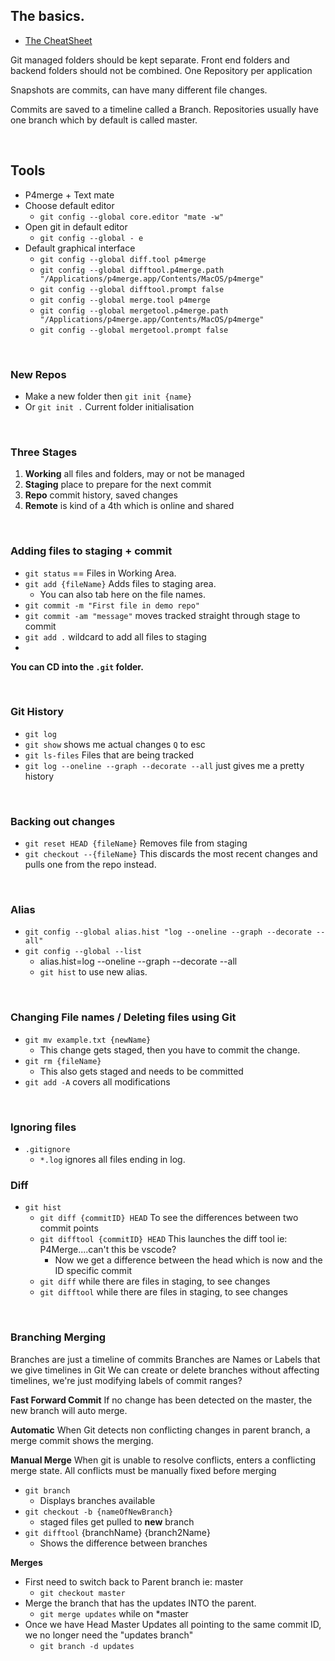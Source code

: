 ## The basics.
- [The CheatSheet](https://education.github.com/git-cheat-sheet-education.pdf)

Git managed folders should be kept separate. Front end folders and backend folders should not be combined. One Repository per application

Snapshots are commits, can have many different file changes.

Commits are saved to a timeline called a Branch. Repositories usually have one branch which by default is called master.

</br>

## Tools

- P4merge + Text mate
- Choose default editor
  - ```git config --global core.editor "mate -w"```
- Open git in default editor
  - ```git config --global - e```
- Default graphical interface
  - ```git config --global diff.tool p4merge```
  - ```git config --global difftool.p4merge.path "/Applications/p4merge.app/Contents/MacOS/p4merge"```
  - ```git config --global difftool.prompt false```
  - ```git config --global merge.tool p4merge```
  - ```git config --global mergetool.p4merge.path "/Applications/p4merge.app/Contents/MacOS/p4merge"```
  - ```git config --global mergetool.prompt false```

</br>

### New Repos

- Make a new folder then ```git init {name}```
- Or ```git init .``` Current folder initialisation 

</br>

### Three Stages

1. **Working** all files and folders, may or not be managed
2. **Staging** place to prepare for the next commit
3. **Repo** commit history, saved changes 
4. **Remote** is kind of a 4th which is online and shared

</br>

### Adding files to staging + commit
- ```git status``` == Files in Working Area.
- ```git add {fileName}``` Adds files to staging area.
  - You can also tab here on the file names.
- ```git commit -m "First file in demo repo"```
- ```git commit -am "message"``` moves tracked straight through stage to commit
- ```git add .``` wildcard to add all files to staging
- 

**You can CD into the ```.git``` folder.**

</br>

### Git History

- ```git log```
- ```git show``` shows me actual changes ```Q``` to esc
- ```git ls-files``` Files that are being tracked
- ```git log --oneline --graph --decorate --all``` just gives me a pretty history

</br>

### Backing out changes

- ```git reset HEAD {fileName}``` Removes file from staging
- ```git checkout --{fileName}``` This discards the most recent changes and pulls one from the repo instead.

</br>

### Alias

- ```git config --global alias.hist "log --oneline --graph --decorate --all"```
- ```git config --global --list```
  - alias.hist=log --oneline --graph --decorate --all
  - ```git hist``` to use new alias.

</br>

### Changing File names / Deleting files using Git

- ```git mv example.txt {newName}```
  - This change gets staged, then you have to commit the change.
- ```git rm {fileName}```
  - This also gets staged and needs to be committed 
- ```git add -A``` covers all modifications


</br>

### Ignoring files

- ```.gitignore```
  - ```*.log``` ignores all files ending in log.

### Diff

- ```git hist```
  - ```git diff {commitID} HEAD``` To see the differences between two commit points
  - ```git difftool {commitID} HEAD``` This launches the diff tool ie: P4Merge....can't this be vscode?
    - Now we get a difference between the head which is now and the ID specific commit
  - ```git diff``` while there are files in staging, to see changes
  - ```git difftool``` while there are files in staging, to see changes


</br>

### Branching Merging

Branches are just a timeline of commits
Branches are Names or Labels that we give timelines in Git
We can create or delete branches without affecting timelines, we're just modifying labels of commit ranges?

**Fast Forward Commit**
If no change has been detected on the master, the new branch will auto merge.

**Automatic**
When Git detects non conflicting changes in parent branch, a merge commit shows the merging.

**Manual Merge**
When git is unable to resolve conflicts, enters a conflicting merge state. All conflicts must be manually fixed before merging


- ```git branch```
  - Displays branches available
- ```git checkout -b {nameOfNewBranch}```
  - staged files get pulled to **new** branch
- ```git difftool``` {branchName} {branch2Name}
  - Shows the difference between branches

**Merges**
- First need to switch back to Parent branch ie: master
  - ```git checkout master```
- Merge the branch that has the updates INTO the parent.
  - ```git merge updates``` while on *master
- Once we have Head Master Updates all pointing to the same commit ID, we no longer need the "updates branch"
  - ```git branch -d updates```